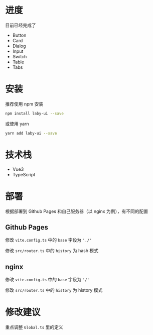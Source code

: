 # 进度

目前已经完成了

- Button
- Card
- Dialog
- Input
- Switch
- Table
- Tabs

# 安装

推荐使用 npm 安装

```bash
npm install laby-ui --save
```

或使用 yarn

```bash
yarn add laby-ui --save
```

# 技术栈

- Vue3
- TypeScript

# 部署

根据部署到 Github Pages 和自己服务器（以 nginx 为例），有不同的配置

## Github Pages

修改 `vite.config.ts` 中的 `base` 字段为 `'./'`

修改 `src/router.ts` 中的 `history` 为 hash 模式

## nginx

修改 `vite.config.ts` 中的 `base` 字段为 `'/'`

修改 `src/router.ts` 中的 `history` 为 history 模式

# 修改建议

重点调整 `Global.ts` 里的定义